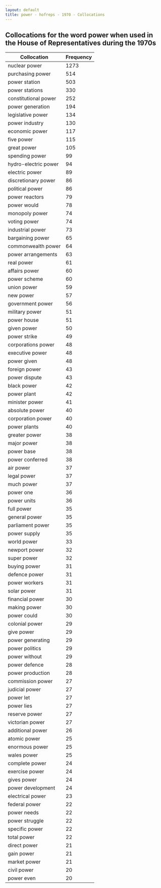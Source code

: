 ```yaml
---
layout: default
title: power - hofreps - 1970 - Collocations
---
```

## Collocations for the word **power** when used in the House of Representatives during the 1970s

| Collocation | Frequency |
|--------------|----------------|
|nuclear power|1273|
|purchasing power|514|
|power station|503|
|power stations|330|
|constitutional power|252|
|power generation|194|
|legislative power|134|
|power industry|130|
|economic power|117|
|five power|115|
|great power|105|
|spending power|99|
|hydro-electric power|94|
|electric power|89|
|discretionary power|86|
|political power|86|
|power reactors|79|
|power would|78|
|monopoly power|74|
|voting power|74|
|industrial power|73|
|bargaining power|65|
|commonwealth power|64|
|power arrangements|63|
|real power|61|
|affairs power|60|
|power scheme|60|
|union power|59|
|new power|57|
|government power|56|
|military power|51|
|power house|51|
|given power|50|
|power strike|49|
|corporations power|48|
|executive power|48|
|power given|48|
|foreign power|43|
|power dispute|43|
|black power|42|
|power plant|42|
|minister power|41|
|absolute power|40|
|corporation power|40|
|power plants|40|
|greater power|38|
|major power|38|
|power base|38|
|power conferred|38|
|air power|37|
|legal power|37|
|much power|37|
|power one|36|
|power units|36|
|full power|35|
|general power|35|
|parliament power|35|
|power supply|35|
|world power|33|
|newport power|32|
|super power|32|
|buying power|31|
|defence power|31|
|power workers|31|
|solar power|31|
|financial power|30|
|making power|30|
|power could|30|
|colonial power|29|
|give power|29|
|power generating|29|
|power politics|29|
|power without|29|
|power defence|28|
|power production|28|
|commission power|27|
|judicial power|27|
|power let|27|
|power lies|27|
|reserve power|27|
|victorian power|27|
|additional power|26|
|atomic power|25|
|enormous power|25|
|wales power|25|
|complete power|24|
|exercise power|24|
|gives power|24|
|power development|24|
|electrical power|23|
|federal power|22|
|power needs|22|
|power struggle|22|
|specific power|22|
|total power|22|
|direct power|21|
|gain power|21|
|market power|21|
|civil power|20|
|power even|20|
